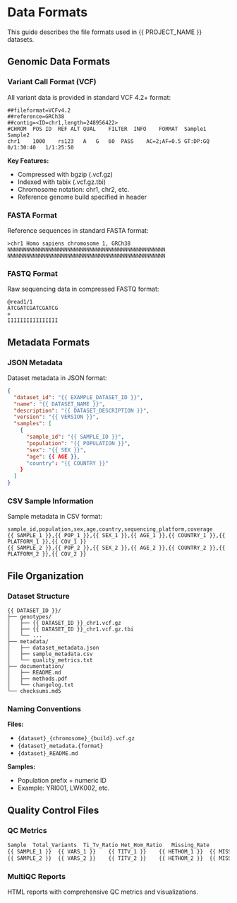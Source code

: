 # Data Formats

This guide describes the file formats used in {{ PROJECT_NAME }} datasets.

## Genomic Data Formats

### Variant Call Format (VCF)

All variant data is provided in standard VCF 4.2+ format:

```vcf
##fileformat=VCFv4.2
##reference=GRCh38
##contig=<ID=chr1,length=248956422>
#CHROM	POS	ID	REF	ALT	QUAL	FILTER	INFO	FORMAT	Sample1	Sample2
chr1	1000	rs123	A	G	60	PASS	AC=2;AF=0.5	GT:DP:GQ	0/1:30:40	1/1:25:50
```

**Key Features:**
- Compressed with bgzip (.vcf.gz)
- Indexed with tabix (.vcf.gz.tbi)
- Chromosome notation: chr1, chr2, etc.
- Reference genome build specified in header

### FASTA Format

Reference sequences in standard FASTA format:

```fasta
>chr1 Homo sapiens chromosome 1, GRCh38
NNNNNNNNNNNNNNNNNNNNNNNNNNNNNNNNNNNNNNNNNNNNNNNNNN
NNNNNNNNNNNNNNNNNNNNNNNNNNNNNNNNNNNNNNNNNNNNNNNNNN
```

### FASTQ Format

Raw sequencing data in compressed FASTQ format:

```fastq
@read1/1
ATCGATCGATCGATCG
+
IIIIIIIIIIIIIIII
```

## Metadata Formats

### JSON Metadata

Dataset metadata in JSON format:

```json
{
  "dataset_id": "{{ EXAMPLE_DATASET_ID }}",
  "name": "{{ DATASET_NAME }}",
  "description": "{{ DATASET_DESCRIPTION }}",
  "version": "{{ VERSION }}",
  "samples": [
    {
      "sample_id": "{{ SAMPLE_ID }}",
      "population": "{{ POPULATION }}",
      "sex": "{{ SEX }}",
      "age": {{ AGE }},
      "country": "{{ COUNTRY }}"
    }
  ]
}
```

### CSV Sample Information

Sample metadata in CSV format:

```csv
sample_id,population,sex,age,country,sequencing_platform,coverage
{{ SAMPLE_1 }},{{ POP_1 }},{{ SEX_1 }},{{ AGE_1 }},{{ COUNTRY_1 }},{{ PLATFORM_1 }},{{ COV_1 }}
{{ SAMPLE_2 }},{{ POP_2 }},{{ SEX_2 }},{{ AGE_2 }},{{ COUNTRY_2 }},{{ PLATFORM_2 }},{{ COV_2 }}
```

## File Organization

### Dataset Structure

```
{{ DATASET_ID }}/
├── genotypes/
│   ├── {{ DATASET_ID }}_chr1.vcf.gz
│   ├── {{ DATASET_ID }}_chr1.vcf.gz.tbi
│   └── ...
├── metadata/
│   ├── dataset_metadata.json
│   ├── sample_metadata.csv
│   └── quality_metrics.txt
├── documentation/
│   ├── README.md
│   ├── methods.pdf
│   └── changelog.txt
└── checksums.md5
```

### Naming Conventions

**Files:**
- `{dataset}_{chromosome}_{build}.vcf.gz`
- `{dataset}_metadata.{format}`
- `{dataset}_README.md`

**Samples:**
- Population prefix + numeric ID
- Example: YRI001, LWK002, etc.

## Quality Control Files

### QC Metrics

```txt
Sample	Total_Variants	Ti_Tv_Ratio	Het_Hom_Ratio	Missing_Rate
{{ SAMPLE_1 }}	{{ VARS_1 }}	{{ TITV_1 }}	{{ HETHOM_1 }}	{{ MISS_1 }}
{{ SAMPLE_2 }}	{{ VARS_2 }}	{{ TITV_2 }}	{{ HETHOM_2 }}	{{ MISS_2 }}
```

### MultiQC Reports

HTML reports with comprehensive QC metrics and visualizations.